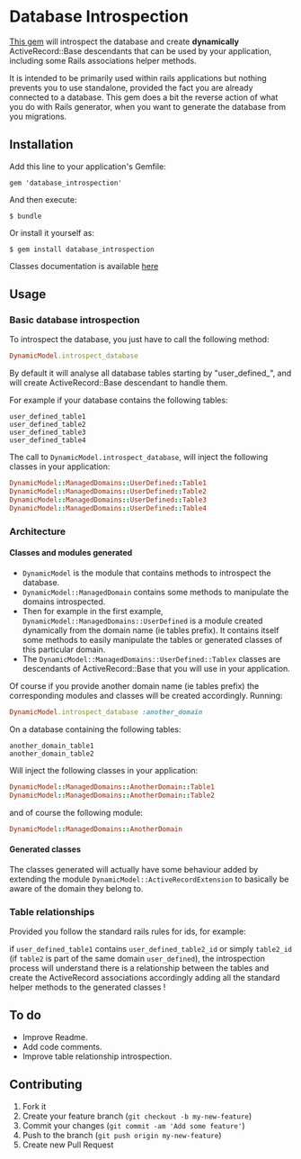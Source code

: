 # Database Introspection

[This gem][gemref] will introspect the database and create __dynamically__ ActiveRecord::Base descendants that can be used by your application, including some Rails associations helper methods.

It is intended to be primarily used within rails applications but nothing prevents you to use standalone, provided the fact you are already connected to a database.
This gem does a bit the reverse action of what you do with Rails generator, when you want to generate the database from you migrations.


## Installation

Add this line to your application's Gemfile:

    gem 'database_introspection'

And then execute:

    $ bundle

Or install it yourself as:

    $ gem install database_introspection

Classes documentation is available [here](http://rubydoc.info/gems/database_introspection/0.1.0/frames)

## Usage

### Basic database introspection

To introspect the database, you just have to call the following method:

```ruby
DynamicModel.introspect_database
```

By default it will analyse all database tables starting by "user_defined_", and will create ActiveRecord::Base descendant to handle them.

For example if your database contains the following tables:

```
user_defined_table1
user_defined_table2
user_defined_table3
user_defined_table4
```
The call to `DynamicModel.introspect_database`, will inject the following classes in your application:

```ruby
DynamicModel::ManagedDomains::UserDefined::Table1
DynamicModel::ManagedDomains::UserDefined::Table2
DynamicModel::ManagedDomains::UserDefined::Table3
DynamicModel::ManagedDomains::UserDefined::Table4
```

### Architecture

#### Classes and modules generated

* `DynamicModel` is the module that contains methods to introspect the database.
* `DynamicModel::ManagedDomain` contains some methods to manipulate the domains introspected.
* Then for example in the first example, `DynamicModel::ManagedDomains::UserDefined` is a module created dynamically from the domain name (ie tables prefix). It contains itself some methods to easily manipulate the tables or generated classes of this particular domain.
* The `DynamicModel::ManagedDomains::UserDefined::Tablex` classes are descendants of ActiveRecord::Base that you will use in your application.

Of course if you provide another domain name (ie tables prefix) the corresponding modules and classes will be created accordingly. Running:

```ruby
DynamicModel.introspect_database :another_domain
```

On a database containing the following tables:

```
another_domain_table1
another_domain_table2
```

Will inject the following classes in your application:

```ruby
DynamicModel::ManagedDomains::AnotherDomain::Table1
DynamicModel::ManagedDomains::AnotherDomain::Table2
```
and of course the following module:
```ruby
DynamicModel::ManagedDomains::AnotherDomain
```

#### Generated classes

The classes generated will actually have some behaviour added by extending the module `DynamicModel::ActiveRecordExtension` to basically be aware of the domain they belong to.

### Table relationships

Provided you follow the standard rails rules for ids, for example:

if `user_defined_table1` contains `user_defined_table2_id` or simply `table2_id` (if `table2` is part of the same domain `user_defined`), the introspection process will understand there is a relationship between the tables and create the ActiveRecord associations accordingly adding all the standard helper methods to the generated classes !

## To do

* Improve Readme.
* Add code comments.
* Improve table relationship introspection.

## Contributing

1. Fork it
2. Create your feature branch (`git checkout -b my-new-feature`)
3. Commit your changes (`git commit -am 'Add some feature'`)
4. Push to the branch (`git push origin my-new-feature`)
5. Create new Pull Request


[gemref]: https://rubygems.org/gems/database_introspection "Rails Database Introspection gem"